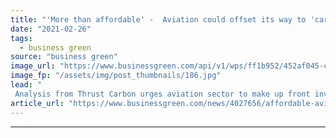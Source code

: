 ```yaml
---
title: "'More than affordable' -  Aviation could offset its way to 'carbon neutrality' with minimal impact on profitability"
date: "2021-02-26"
tags: 
  - business green
source: "business green"
image_url: "https://www.businessgreen.com/api/v1/wps/ff1b952/452af045-cb74-499e-bf65-49e3861c2066/7/flyingdollarplane-185x114.jpg"
image_fp: "/assets/img/post_thumbnails/186.jpg"
lead: "
 Analysis from Thrust Carbon urges aviation sector to make up front investments that rapidly scale the carbon offsetting market to the scale needed to cover its emissions ..."
article_url: "https://www.businessgreen.com/news/4027656/affordable-aviation-offset-carbon-neutrality-minimal-impact-profitability"
---
```


---

